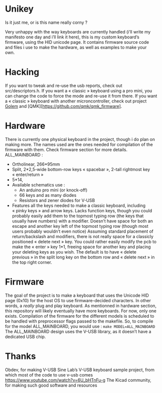 # Unikey

Is it just me, or is this name really corny ?

Very unhappy with the way keyboards are currently handled (i’ll write my manifesto one day and i’ll link it here), this is my custom keyboard’s firmware, using the HID unicode page. It contains firmware source code and files i use to make the hardware, as well as examples to make your own.

# Hacking

If you want to tweak and re-use the usb reports, check out src/descriptors.h.
If you want a « classic » keyboard using a pro mini, you can change the code to force the mode and re-use it from there.
If you want a « classic » keyboard with another microncontroller, check out project [Golem](https://golem.hu/) and [QMK][https://github.com/qmk/qmk_firmware].

# Hardware

There is currently one physical keyboard in the project, though i do plan on making more.
The names used are the ones needed for compilation of the firmware with them. Check firmware section for more details.
ALL_MAINBOARD :
- Ortholinear, 266\*95mm
- Split, 2\*2,5-wide bottom-row keys « spacebar », 2-tall rightmost key « enter/return »
- 5\*14,
- Available schematics use :
  - An arduino pro mini (or knock-off)
  - 66 keys and as many diodes
  - Resistors and zener diodes for V-USB
- Features all the keys needed to make a classic keyboard, including « pinky keys » and arrow keys.
  Lacks function keys, though you could probably easily add them to the topmost typing row (the keys that usually have numbers) with a modifier.
  Doesn’t have space for both an escape and another key left of the topmost typing row (though most users probably wouldn’t even notice)
  Assuming standard placement of return/backslash and modifiers, there is not really space for a classicly positioned « delete next » key. You could rather easily modify the pcb to make the « enter » key 1\*1, freeing space for another key and placing your deleting keys as you wish. The default is to have « delete previous » in the split long key on the bottom row and « delete next » in the top right corner.

# Firmware

The goal of the project is to make a keyboard that uses the Unicode HID page (0x10) for the host OS to use firmware-decided characters. In other words, a *really* plug and play keyboard.
As mentionned in hardware section, this repository will likely eventually have more keyboards. For now, only one exists.
Compilation of the firmware for the different models is scheduled to be handled with preprocessor flags passed to the makefile. So, to compile for the model ALL_MAINBOARD, you would use : ```make MODEL=ALL_MAINBOARD```
The ALL_MAINBOARD design uses the V-USB library, as it doesn’t have a dedicated USB chip.

# Thanks

Obdev, for making V-USB
Sine Lab’s V-USB keyboard sample project, from which most of the code to use v-usb comes https://www.youtube.com/watch?v=6U_bHTnFu-g
The Kicad community, for making such good software and resources
